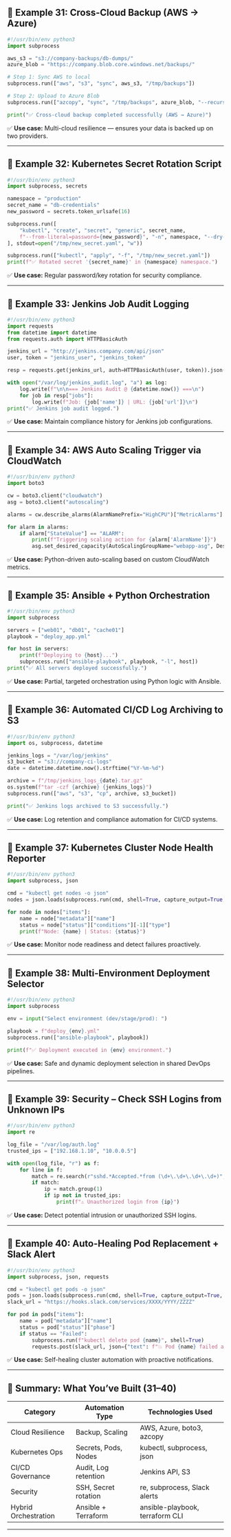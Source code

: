 ## 🔹 Example 31: Cross-Cloud Backup (AWS → Azure)

```python
#!/usr/bin/env python3
import subprocess

aws_s3 = "s3://company-backups/db-dumps/"
azure_blob = "https://company.blob.core.windows.net/backups/"

# Step 1: Sync AWS to local
subprocess.run(["aws", "s3", "sync", aws_s3, "/tmp/backups"])

# Step 2: Upload to Azure Blob
subprocess.run(["azcopy", "sync", "/tmp/backups", azure_blob, "--recursive"])

print("✅ Cross-cloud backup completed successfully (AWS → Azure)")
```

✅ **Use case:** Multi-cloud resilience — ensures your data is backed up on two providers.

---

## 🔹 Example 32: Kubernetes Secret Rotation Script

```python
#!/usr/bin/env python3
import subprocess, secrets

namespace = "production"
secret_name = "db-credentials"
new_password = secrets.token_urlsafe(16)

subprocess.run([
    "kubectl", "create", "secret", "generic", secret_name,
    f"--from-literal=password={new_password}", "-n", namespace, "--dry-run=client", "-o", "yaml"
], stdout=open("/tmp/new_secret.yaml", "w"))

subprocess.run(["kubectl", "apply", "-f", "/tmp/new_secret.yaml"])
print(f"✅ Rotated secret '{secret_name}' in {namespace} namespace.")
```

✅ **Use case:** Regular password/key rotation for security compliance.

---

## 🔹 Example 33: Jenkins Job Audit Logging

```python
#!/usr/bin/env python3
import requests
from datetime import datetime
from requests.auth import HTTPBasicAuth

jenkins_url = "http://jenkins.company.com/api/json"
user, token = "jenkins_user", "jenkins_token"

resp = requests.get(jenkins_url, auth=HTTPBasicAuth(user, token)).json()

with open("/var/log/jenkins_audit.log", "a") as log:
    log.write(f"\n\n=== Jenkins Audit @ {datetime.now()} ===\n")
    for job in resp["jobs"]:
        log.write(f"Job: {job['name']} | URL: {job['url']}\n")
print("✅ Jenkins job audit logged.")
```

✅ **Use case:** Maintain compliance history for Jenkins job configurations.

---

## 🔹 Example 34: AWS Auto Scaling Trigger via CloudWatch

```python
#!/usr/bin/env python3
import boto3

cw = boto3.client("cloudwatch")
asg = boto3.client("autoscaling")

alarms = cw.describe_alarms(AlarmNamePrefix="HighCPU")["MetricAlarms"]

for alarm in alarms:
    if alarm["StateValue"] == "ALARM":
        print(f"Triggering scaling action for {alarm['AlarmName']}")
        asg.set_desired_capacity(AutoScalingGroupName="webapp-asg", DesiredCapacity=5)
```

✅ **Use case:** Python-driven auto-scaling based on custom CloudWatch metrics.

---

## 🔹 Example 35: Ansible + Python Orchestration

```python
#!/usr/bin/env python3
import subprocess

servers = ["web01", "db01", "cache01"]
playbook = "deploy_app.yml"

for host in servers:
    print(f"Deploying to {host}...")
    subprocess.run(["ansible-playbook", playbook, "-l", host])
print("✅ All servers deployed successfully.")
```

✅ **Use case:** Partial, targeted orchestration using Python logic with Ansible.

---

## 🔹 Example 36: Automated CI/CD Log Archiving to S3

```python
#!/usr/bin/env python3
import os, subprocess, datetime

jenkins_logs = "/var/log/jenkins"
s3_bucket = "s3://company-ci-logs"
date = datetime.datetime.now().strftime("%Y-%m-%d")

archive = f"/tmp/jenkins_logs_{date}.tar.gz"
os.system(f"tar -czf {archive} {jenkins_logs}")
subprocess.run(["aws", "s3", "cp", archive, s3_bucket])

print("✅ Jenkins logs archived to S3 successfully.")
```

✅ **Use case:** Log retention and compliance automation for CI/CD systems.

---

## 🔹 Example 37: Kubernetes Cluster Node Health Reporter

```python
#!/usr/bin/env python3
import subprocess, json

cmd = "kubectl get nodes -o json"
nodes = json.loads(subprocess.run(cmd, shell=True, capture_output=True, text=True).stdout)

for node in nodes["items"]:
    name = node["metadata"]["name"]
    status = node["status"]["conditions"][-1]["type"]
    print(f"Node: {name} | Status: {status}")
```

✅ **Use case:** Monitor node readiness and detect failures proactively.

---

## 🔹 Example 38: Multi-Environment Deployment Selector

```python
#!/usr/bin/env python3
import subprocess

env = input("Select environment (dev/stage/prod): ")

playbook = f"deploy_{env}.yml"
subprocess.run(["ansible-playbook", playbook])

print(f"✅ Deployment executed in {env} environment.")
```

✅ **Use case:** Safe and dynamic deployment selection in shared DevOps pipelines.

---

## 🔹 Example 39: Security – Check SSH Logins from Unknown IPs

```python
#!/usr/bin/env python3
import re

log_file = "/var/log/auth.log"
trusted_ips = ["192.168.1.10", "10.0.0.5"]

with open(log_file, "r") as f:
    for line in f:
        match = re.search(r"sshd.*Accepted.*from (\d+\.\d+\.\d+\.\d+)", line)
        if match:
            ip = match.group(1)
            if ip not in trusted_ips:
                print(f"⚠️ Unauthorized login from {ip}")
```

✅ **Use case:** Detect potential intrusion or unauthorized SSH logins.

---

## 🔹 Example 40: Auto-Healing Pod Replacement + Slack Alert

```python
#!/usr/bin/env python3
import subprocess, json, requests

cmd = "kubectl get pods -o json"
pods = json.loads(subprocess.run(cmd, shell=True, capture_output=True, text=True).stdout)
slack_url = "https://hooks.slack.com/services/XXXX/YYYY/ZZZZ"

for pod in pods["items"]:
    name = pod["metadata"]["name"]
    status = pod["status"]["phase"]
    if status == "Failed":
        subprocess.run(f"kubectl delete pod {name}", shell=True)
        requests.post(slack_url, json={"text": f"💥 Pod {name} failed and was auto-deleted."})
```

✅ **Use case:** Self-healing cluster automation with proactive notifications.

---

## 🧠 Summary: What You’ve Built (31–40)

| Category             | Automation Type      | Technologies Used               |
| -------------------- | -------------------- | ------------------------------- |
| Cloud Resilience     | Backup, Scaling      | AWS, Azure, boto3, azcopy       |
| Kubernetes Ops       | Secrets, Pods, Nodes | kubectl, subprocess, json       |
| CI/CD Governance     | Audit, Log retention | Jenkins API, S3                 |
| Security             | SSH, Secret rotation | re, subprocess, Slack alerts    |
| Hybrid Orchestration | Ansible + Terraform  | ansible-playbook, terraform CLI |

---
